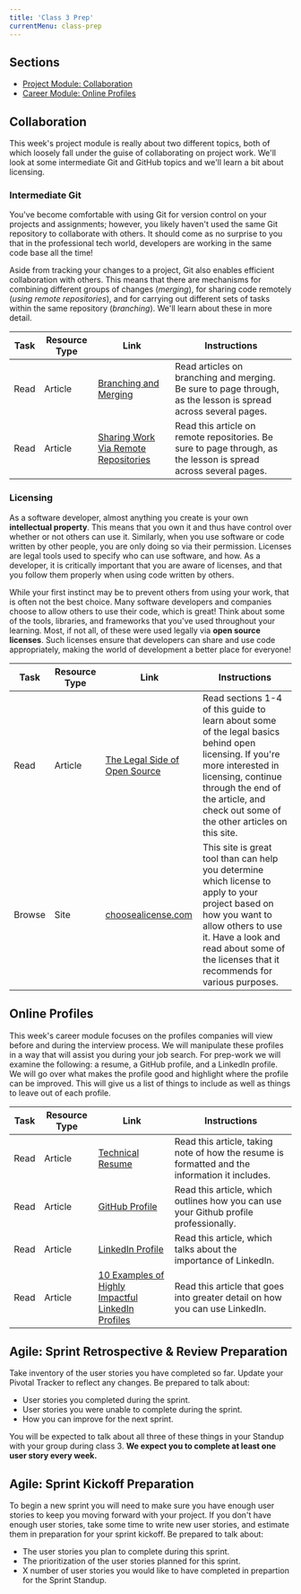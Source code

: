 ```yaml
---
title: 'Class 3 Prep'
currentMenu: class-prep
---
```


## Sections

- [Project Module: Collaboration](#collaboration)
- [Career Module: Online Profiles](#online-profiles)

## Collaboration

This week's project module is really about two different topics, both of which loosely fall under the guise of collaborating on project work. We'll look at some intermediate Git and GitHub topics and we'll learn a bit about licensing.

### Intermediate Git

You've become comfortable with using Git for version control on your projects and assignments; however, you likely haven't used the same Git repository to collaborate with others. It should come as no surprise to you that in the professional tech world, developers are working in the same code base all the time!

Aside from tracking your changes to a project, Git also enables efficient collaboration with others. This means that there are mechanisms for combining different groups of changes (_merging_), for sharing code remotely (_using remote repositories_), and for carrying out different sets of tasks within the same repository (_branching_). We'll learn about these in more detail.

Task | Resource Type | Link | Instructions
|----|---------------|------|-------------|
Read | Article | [Branching and Merging](https://www.git-tower.com/learn/git/ebook/en/command-line/branching-merging/branching-can-change-your-life#start) | Read articles on branching and merging. Be sure to page through, as the lesson is spread across several pages.
Read | Article | [Sharing Work Via Remote Repositories](https://www.git-tower.com/learn/git/ebook/en/command-line/remote-repositories/introduction#start) | Read this article on remote repositories. Be sure to page through, as the lesson is spread across several pages.

### Licensing

As a software developer, almost anything you create is your own **intellectual property**. This means that you own it and thus have control over whether or not others can use it. Similarly, when you use software or code written by other people, you are only doing so via their permission. Licenses are legal tools used to specify who can use software, and how. As a developer, it is critically important that you are aware of licenses, and that you follow them properly when using code written by others.

While your first instinct may be to prevent others from using your work, that is often not the best choice. Many software developers and companies choose to allow others to use their code, which is great! Think about some of the tools, libraries, and frameworks that you've used throughout your learning. Most, if not all, of these were used legally via **open source licenses**. Such licenses ensure that developers can share and use code appropriately, making the world of development a better place for everyone!

Task | Resource Type | Link | Instructions
|----|---------------|------|-------------|
Read | Article | [The Legal Side of Open Source](https://opensource.guide/legal/) | Read sections 1-4 of this guide to learn about some of the legal basics behind open licensing. If you're more interested in licensing, continue through the end of the article, and check out some of the other articles on this site.
Browse | Site | [choosealicense.com](https://choosealicense.com/) | This site is great tool than can help you determine which license to apply to your project based on how you want to allow others to use it. Have a look and read about some of the licenses that it recommends for various purposes.

## Online Profiles

This week's career module focuses on the profiles companies will view before and during the interview process. We will manipulate these profiles in a way that will assist you during your job search. For prep-work we will examine the following: a resume, a GitHub profile, and a LinkedIn profile. We will go over what makes the profile good and highlight where the profile can be improved. This will give us a list of things to include as well as things to leave out of each profile.

Task | Resource Type | Link | Instructions
|----|---------------|------|-------------|
Read | Article | [Technical Resume](../../articles/technical-resume/) | Read this article, taking note of how the resume is formatted and the information it includes.
Read | Article | [GitHub Profile](../../articles/github-profile/) | Read this article, which outlines how you can use your Github profile professionally.
Read | Article | [LinkedIn Profile](../../articles/linkedin-profile/) | Read this article, which talks about the importance of LinkedIn.
Read | Article | [10 Examples of Highly Impactful LinkedIn Profiles](https://komarketing.com/blog/10-examples-highly-impactful-linkedin-profiles/) | Read this article that goes into greater detail on how you can use LinkedIn.

## Agile: Sprint Retrospective & Review Preparation
Take inventory of the user stories you have completed so far. Update your Pivotal Tracker to reflect any changes. Be prepared to talk about:
- User stories you completed during the sprint.
- User stories you were unable to complete during the sprint.
- How you can improve for the next sprint.

You will be expected to talk about all three of these things in your Standup with your group during class 3. **We expect you to complete at least one user story every week.**

## Agile: Sprint Kickoff Preparation
To begin a new sprint you will need to make sure you have enough user stories to keep you moving forward with your project. If you don't have enough user stories, take some time to write new user stories, and estimate them in preparation for your sprint kickoff. Be prepared to talk about:
- The user stories you plan to complete during this sprint.
- The prioritization of the user stories planned for this sprint.
- X number of user stories you would like to have completed in prepartion for the Sprint Standup.